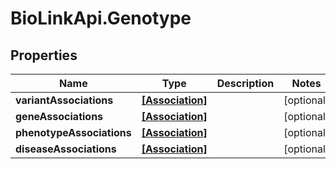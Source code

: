# BioLinkApi.Genotype

## Properties
Name | Type | Description | Notes
------------ | ------------- | ------------- | -------------
**variantAssociations** | [**[Association]**](Association.md) |  | [optional] 
**geneAssociations** | [**[Association]**](Association.md) |  | [optional] 
**phenotypeAssociations** | [**[Association]**](Association.md) |  | [optional] 
**diseaseAssociations** | [**[Association]**](Association.md) |  | [optional] 


